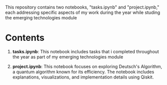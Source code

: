 
This repository contains two notebooks, "tasks.ipynb" and "project.ipynb," each addressing specific aspects of my work during the year while studing the emerging technologies module

# Contents

1. **tasks.ipynb**: This notebook includes tasks that i completed throughout the year as part of my emerging technologies module

2. **project.ipynb**: This notebook focuses on exploring Deutsch's Algorithm, a quantum algorithm known for its efficiency. The notebook includes explanations, visualizations, and implementation details using Qiskit.
